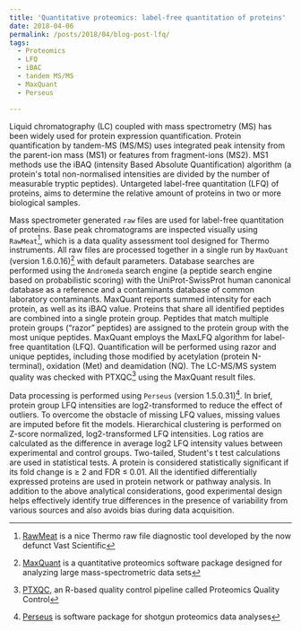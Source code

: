 ```yaml
---
title: 'Quantitative proteomics: label-free quantitation of proteins'
date: 2018-04-06
permalink: /posts/2018/04/blog-post-lfq/
tags:
  - Proteomics
  - LFQ
  - iBAC
  - tandem MS/MS
  - MaxQuant
  - Perseus

---
```

Liquid chromatography (LC) coupled with mass spectrometry (MS) has been widely used for protein expression quantification. Protein quantification by tandem-MS (MS/MS) uses integrated peak intensity from the parent-ion mass (MS1) or features from fragment-ions (MS2). MS1 methods use the iBAQ (intensity Based Absolute Quantification) algorithm (a protein's total non-normalised intensities are divided by the number of measurable tryptic peptides). Untargeted label-free quantitation (LFQ) of proteins, aims to determine the relative amount of proteins in two or more biological samples.

Mass spectrometer generated `raw` files are used for label-free quantitation of proteins. Base peak chromatograms are inspected visually using `RawMeat`[^1], which  is a data quality assessment tool designed for Thermo instruments. All raw files are processed together in a single run by `MaxQuant` (version 1.6.0.16)[^2] with default parameters. Database searches are performed using the `Andromeda` search engine (a peptide search engine based on probabilistic scoring) with the UniProt-SwissProt human canonical database as a reference and a contaminants database of common laboratory contaminants. MaxQuant reports summed intensity for each protein, as well as its iBAQ value. Proteins that share all identified peptides are combined into a single protein group. Peptides that match multiple protein groups (“razor” peptides) are assigned to the protein group with the most unique peptides. MaxQuant employs the MaxLFQ algorithm for label-free quantitation (LFQ). Quantification will be performed using razor and unique peptides, including those modified by acetylation (protein N-terminal), oxidation (Met) and deamidation (NQ). The LC-MS/MS system quality was checked with PTXQC[^3] using the MaxQuant result files.

Data processing is performed using `Perseus` (version 1.5.0.31)[^4]. In brief, protein group LFQ intensities are log2-transformed to reduce the effect of outliers. To overcome the obstacle of missing LFQ values, missing values are imputed before fit the models. Hierarchical clustering is performed on Z-score normalized, log2-transformed LFQ intensities. Log ratios are calculated as the difference in average log2 LFQ intensity values between experimental and control groups. Two-tailed, Student's t test calculations are used in statistical tests. A protein is considered statistically significant if its fold change is ≥ 2 and FDR ≤ 0.01. All the identified differentially expressed proteins are used in protein network or pathway analysis. In addition to the above analytical considerations, good experimental design helps effectively identify true differences in the presence of variability from various sources and also avoids bias during data acquisition.

[^1]: [RawMeat](http://proteomicsresource.washington.edu/protocols06/) is a nice Thermo raw file diagnostic tool developed by the now defunct Vast Scientific
[^2]: [MaxQuant](http://www.coxdocs.org/doku.php?id=maxquant:start) is a quantitative proteomics software package designed for analyzing large mass-spectrometric data sets 
[^3]: [PTXQC](https://github.com/cbielow/PTXQC), an R-based quality control pipeline called Proteomics Quality Control
[^4]: [Perseus](http://www.coxdocs.org/doku.php?id=perseus:start) is software package for shotgun proteomics data analyses
